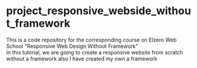 # project_responsive_webside_without_framework 

This is a code repository for the corresponding course on Elzero Web School "Responsive Web Design Without Framework"  
In this tutorial, we are going to create a responsive website from scratch without a framework 
also  I have created my own a framework 
